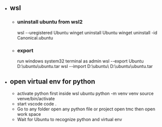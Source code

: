 - ## wsl
	- ### uninstall ubuntu from wsl2
	  wsl --uregistered Ubuntu
	  winget  uninstall Ubuntu
	  winget uninstall -id Canonical.ubuntu
	- ### export 
	  run windows system32 terminal as admin
	  wsl --export Ubuntu D:\ubuntu\ubuntu.tar
	  wsl --import <distro name> D:\ubuntu\ D:\ubuntu\ubuntu.tar
- ## open virtual env for python
	- activate python first inside wsl ubuntu 
	  python -m venv venv
	  source venve/bin/activate
	- start vscode 
	  code .
	- Go to any folder 
	  open any python file or project 
	  open tmc then open work space
	- Wait for Ubuntu to recognize python and virtual env